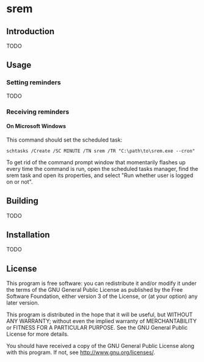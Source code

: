 # srem

## Introduction

TODO

## Usage

### Setting reminders

TODO

### Receiving reminders

#### On Microsoft Windows

This command should set the scheduled task:

    schtasks /Create /SC MINUTE /TN srem /TR "C:\path\to\srem.exe --cron"

To get rid of the command prompt window that momentarily flashes up
every time the command is run, open the scheduled tasks manager, find
the srem task and open its properties, and select "Run whether user is
logged on or not".

## Building

TODO

## Installation

TODO

## License

This program is free software: you can redistribute it and/or modify
it under the terms of the GNU General Public License as published by
the Free Software Foundation, either version 3 of the License, or (at
your option) any later version.

This program is distributed in the hope that it will be useful, but
WITHOUT ANY WARRANTY; without even the implied warranty of
MERCHANTABILITY or FITNESS FOR A PARTICULAR PURPOSE.  See the GNU
General Public License for more details.

You should have received a copy of the GNU General Public License
along with this program.  If not, see
[<http://www.gnu.org/licenses/>](http://www.gnu.org/licenses/).
